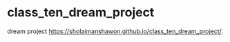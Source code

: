 # class_ten_dream_project
dream project
https://sholaimanshawon.github.io/class_ten_dream_project/. 
